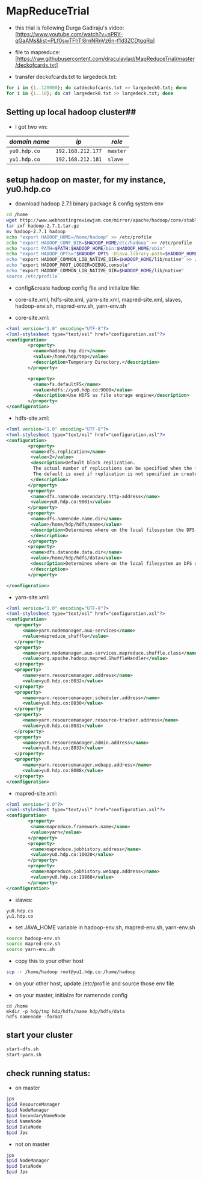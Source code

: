 # MapReduceTrial

 * this trial is following Durga Gadiraju's video:
 [https://www.youtube.com/watch?v=nPRY-qGaAMs&list=PLf0swTFhTI8rnNRnVz6n-f1d3ZCDtgqRq]

 * file to mapreduce:
 [https://raw.githubusercontent.com/draculavlad/MapReduceTrial/master/deckofcards.txt]

 * transfer deckofcards.txt to largedeck.txt:
```bash
for i in {1..120000}; do catdeckofcards.txt >> largedeck0.txt; done
for i in {1..10}; do cat largedeck0.txt >> largedeck.txt; done
```

## Setting up local hadoop cluster##

* I got two vm:

 *domain name* | *ip* | *role*
------------|------------|------------
`yu0.hdp.co`|`192.168.212.177`|`master`
`yu1.hdp.co`|`192.168.212.181`|`slave`

## setup hadoop on master, for my instance, yu0.hdp.co
* download hadoop 2.7.1 binary package & config system env
```bash
cd /home
wget http://www.webhostingreviewjam.com/mirror/apache/hadoop/core/stable/hadoop-2.7.1.tar.gz
tar zxf hadoop-2.7.1.tar.gz
mv hadoop-2.7.1 hadoop
echo "export HADOOP_HOME=/home/hadoop" >> /etc/profile
echo "export HADOOP_CONF_DIR=$HADOOP_HOME/etc/hadoop" >> /etc/profile
echo "export PATH=$PATH:$HADOOP_HOME/bin:$HADOOP_HOME/sbin"
echo "export HADOOP_OPTS="$HADOOP_OPTS -Djava.library.path=$HADOOP_HOME/lib/" >> /etc/profile
echo "export HADOOP_COMMON_LIB_NATIVE_DIR=$HADOOP_HOME/lib/native" >> /etc/profile
echo "export HADOOP_ROOT_LOGGER=DEBUG,console"
echo "export HADOOP_COMMON_LIB_NATIVE_DIR=$HADOOP_HOME/lib/native"
source /etc/profile
```
* config&create hadoop config file and initialize file:
* core-site.xml, hdfs-site.xml, yarn-site.xml, mapred-site.xml, slaves, hadoop-env.sh, mapred-env.sh, yarn-env.sh

* core-site.xml:
```xml
<?xml version="1.0" encoding="UTF-8"?>
<?xml-stylesheet type="text/xsl" href="configuration.xsl"?>
<configuration>
        <property>
          <name>hadoop.tmp.dir</name>
          <value>/home/hdp/tmp</value>
          <description>Temporary Directory.</description>
        </property>

        <property>
          <name>fs.defaultFS</name>
          <value>hdfs://yu0.hdp.co:9000</value>
          <description>Use HDFS as file storage engine</description>
        </property>
</configuration>
```

* hdfs-site.xml:
```xml
<?xml version="1.0" encoding="UTF-8"?>
<?xml-stylesheet type="text/xsl" href="configuration.xsl"?>
<configuration>
        <property>
         <name>dfs.replication</name>
         <value>2</value>
         <description>Default block replication.
          The actual number of replications can be specified when the file is created.
          The default is used if replication is not specified in create time.
         </description>
        </property>
        <property>
         <name>dfs.namenode.secondary.http-address</name>
         <value>yu0.hdp.co:9001</value>
        </property>
        <property>
         <name>dfs.namenode.name.dir</name>
         <value>/home/hdp/hdfs/name</value>
         <description>Determines where on the local filesystem the DFS name node should store the name table(fsimage). If this is a comma-delimited list of directories then the name table is replicated in all of the directories, for redundancy.
         </description>
        </property>
        <property>
         <name>dfs.datanode.data.dir</name>
         <value>/home/hdp/hdfs/data</value>
         <description>Determines where on the local filesystem an DFS data node should store its blocks. If this is a comma-delimited list of directories, then data will be stored in all named directories, typically on different devices. Directories that do not exist are ignored.
         </description>
        </property>

</configuration>
```

* yarn-site.xml:
```xml
<?xml version="1.0" encoding="UTF-8"?>
<?xml-stylesheet type="text/xsl" href="configuration.xsl"?>
<configuration>
   <property>
      <name>yarn.nodemanager.aux-services</name>
      <value>mapreduce_shuffle</value>
   </property>
   <property>
      <name>yarn.nodemanager.aux-services.mapreduce.shuffle.class</name>
      <value>org.apache.hadoop.mapred.ShuffleHandler</value>
   </property>
   <property>
      <name>yarn.resourcemanager.address</name>
      <value>yu0.hdp.co:8032</value>
   </property>
   <property>
      <name>yarn.resourcemanager.scheduler.address</name>
      <value>yu0.hdp.co:8030</value>
   </property>
   <property>
      <name>yarn.resourcemanager.resource-tracker.address</name>
      <value>yu0.hdp.co:8031</value>
   </property>
   <property>
      <name>yarn.resourcemanager.admin.address</name>
      <value>yu0.hdp.co:8033</value>
   </property>
   <property>
      <name>yarn.resourcemanager.webapp.address</name>
      <value>yu0.hdp.co:8088</value>
   </property>
</configuration>
```

* mapred-site.xml:
```xml
<?xml version="1.0"?>
<?xml-stylesheet type="text/xsl" href="configuration.xsl"?>
<configuration>
        <property>
         <name>mapreduce.framework.name</name>
         <value>yarn</value>
        </property>
        <property>
         <name>mapreduce.jobhistory.address</name>
         <value>yu0.hdp.co:10020</value>
        </property>
        <property>
         <name>mapreduce.jobhistory.webapp.address</name>
         <value>yu0.hdp.co:19888</value>
        </property>
</configuration>
```

* slaves:
```properties
yu0.hdp.co
yu1.hdp.co
```

* set JAVA_HOME variable in hadoop-env.sh, mapred-env.sh, yarn-env.sh
```bash
source hadoop-env.sh
source mapred-env.sh
source yarn-env.sh
```
* copy this to your other host
```bash
scp -r /home/hadoop root@yu1.hdp.co:/home/hadoop
```

* on your other host, update /etc/profile and source those env file

* on your master, initialze for namenode config
```
cd /home
mkdir -p hdp/tmp hdp/hdfs/name hdp/hdfs/data
hdfs namenode -format
```

## start your cluster
```bash
start-dfs.sh
start-yarn.sh
```

## check running status:
* on master
```bash
jps
$pid ResourceManager
$pid NodeManager
$pid SecondaryNameNode
$pid NameNode
$pid DataNode
$pid Jps
```

* not on master
```bash
jps
$pid NodeManager
$pid DataNode
$pid Jps
```



